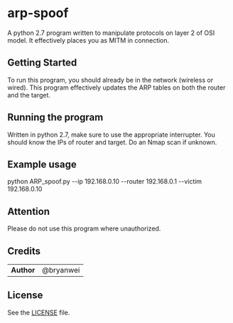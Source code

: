 # arp-spoof
A python 2.7 program written to manipulate protocols on layer 2 of OSI model. It effectively places you as MITM in connection. 

## Getting Started
To run this program, you should already be in the network (wireless or wired). This program effectively updates the ARP tables on both the router and the target. 

## Running the program
Written in python 2.7, make sure to use the appropriate interrupter. You should know the IPs of router and target. Do an Nmap scan if unknown.

## Example usage
python ARP_spoof.py --ip 192.168.0.10 --router 192.168.0.1 --victim 192.168.0.10

## Attention
Please do not use this program where unauthorized.

## Credits

|                                      |             |
| ------------------------------------ | ----------- |
| **Author**                           | @bryanwei   |

## License
See the [LICENSE](https://github.com/bryanweielio/arp-spoof/blob/master/LICENSE) file.
